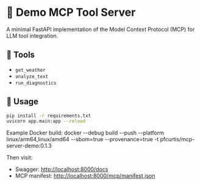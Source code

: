 # 🧠 Demo MCP Tool Server

A minimal FastAPI implementation of the Model Context Protocol (MCP) for LLM tool integration.

## 🚀 Tools

- `get_weather`
- `analyze_text`
- `run_diagnostics`

## 🔧 Usage

```bash
pip install -r requirements.txt
uvicorn app.main:app --reload
```

Example Docker build: docker --debug build  --push --platform linux/arm64,linux/amd64 --sbom=true --provenance=true -t pfcurtis/mcp-server-demo:0.1.3 

Then visit:
- Swagger: [http://localhost:8000/docs](http://localhost:8000/docs)
- MCP manifest: [http://localhost:8000/mcp/manifest.json](http://localhost:8000/mcp/manifest.json)
